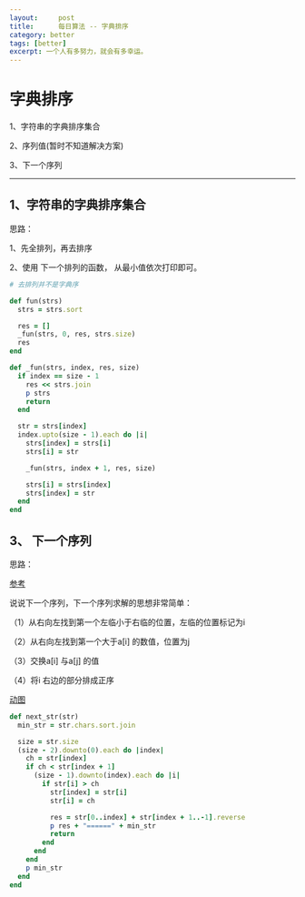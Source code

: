 ```yaml
---
layout:     post
title:      每日算法 -- 字典排序
category: better
tags: [better]
excerpt: 一个人有多努力，就会有多幸运。
---
```


字典排序
=======================================

1、字符串的字典排序集合

2、序列值(暂时不知道解决方案)

3、下一个序列

-----------------------------------

1、字符串的字典排序集合
-------------------------

思路：

  1、先全排列，再去排序

  2、使用 下一个排列的函数， 从最小值依次打印即可。

```ruby
# 去排列并不是字典序

def fun(strs)
  strs = strs.sort

  res = []
  _fun(strs, 0, res, strs.size)
  res
end

def _fun(strs, index, res, size)
  if index == size - 1
    res << strs.join
    p strs
    return
  end

  str = strs[index]
  index.upto(size - 1).each do |i|
    strs[index] = strs[i]
    strs[i] = str

    _fun(strs, index + 1, res, size)

    strs[i] = strs[index]
    strs[index] = str
  end
end
```

3、 下一个序列
------------------------------

思路：

[参考](https://blog.csdn.net/qq_33594380/article/details/82377923)

说说下一个序列，下一个序列求解的思想非常简单：

（1）从右向左找到第一个左临小于右临的位置，左临的位置标记为i

（2）从右向左找到第一个大于a[i] 的数值，位置为j

（3）交换a[i] 与a[j] 的值

（4）将i 右边的部分排成正序

[动图](https://hunzino1.github.io/assets/images/2019/better/2019_04/Next_Permutation.gif)

```ruby
def next_str(str)
  min_str = str.chars.sort.join

  size = str.size
  (size - 2).downto(0).each do |index|
    ch = str[index]
    if ch < str[index + 1]
      (size - 1).downto(index).each do |i|
        if str[i] > ch
          str[index] = str[i]
          str[i] = ch

          res = str[0..index] + str[index + 1..-1].reverse
          p res + "======" + min_str
          return
        end
      end
    end
    p min_str
  end
end
```
